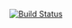[![Build Status](https://travis-ci.org/tzik/math.svg?branch=master)](https://travis-ci.org/tzik/math)
